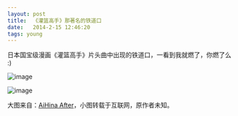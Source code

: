 ```yaml
---
layout: post
title:  《灌篮高手》那著名的铁道口
date:   2014-2-15 12:46:20
tags: young
---
```

日本国宝级漫画《灌篮高手》片头曲中出现的铁道口，一看到我就燃了，你燃了么 :)

![image](http://farm6.staticflickr.com/5498/12540348124_a18802ab48_o.jpg)

![image](http://farm6.staticflickr.com/5514/12539844175_638f4db977_b.jpg)

大图来自：[AiHina After](http://aihina.wordpress.com/2013/09/16/%E6%B1%9F%E4%B9%8B%E5%B2%9B%E3%80%81%E9%95%B0%E4%BB%93-%E5%85%B6%E4%BA%8C-that-nippon-2013-%E8%9D%B4%E8%9D%B6%E8%93%9D%E7%9A%84%E6%97%A5%E6%9C%AC%E6%B8%B8%E8%AE%B0-08/#more-234)，小图转载于互联网，原作者未知。
